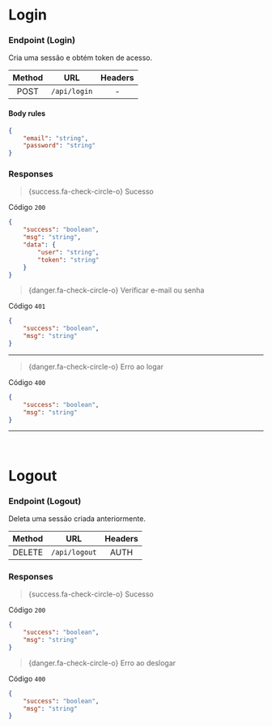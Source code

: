 <a name="login"></a>

# Login

### Endpoint (Login)

Cria uma sessão e obtém token de acesso.

>

| Method |     URL      | Headers |
| :----: | :----------: | :-----: |
|  POST  | `/api/login` |    -    |

#### Body rules

```json
{
    "email": "string",
    "password": "string"
}
```

### Responses

> {success.fa-check-circle-o} Sucesso

Código `200`

```json
{
    "success": "boolean",
    "msg": "string",
    "data": {
        "user": "string",
        "token": "string"
    }
}
```

> {danger.fa-check-circle-o} Verificar e-mail ou senha

Código `401`

```json
{
    "success": "boolean",
    "msg": "string"
}
```

---

> {danger.fa-check-circle-o} Erro ao logar

Código `400`

```json
{
    "success": "boolean",
    "msg": "string"
}
```

---

<br />

<a name="logout"></a>

# Logout

### Endpoint (Logout)

Deleta uma sessão criada anteriormente.

>

| Method |      URL      | Headers |
| :----: | :-----------: | :-----: |
| DELETE | `/api/logout` |  AUTH   |

### Responses

> {success.fa-check-circle-o} Sucesso

Código `200`

```json
{
    "success": "boolean",
    "msg": "string"
}
```

> {danger.fa-check-circle-o} Erro ao deslogar

Código `400`

```json
{
    "success": "boolean",
    "msg": "string"
}
```
